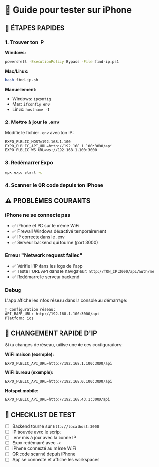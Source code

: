 # 📱 Guide pour tester sur iPhone

## 🚀 ÉTAPES RAPIDES

### 1. Trouver ton IP

**Windows:**

```bash
powershell -ExecutionPolicy Bypass -File find-ip.ps1
```

**Mac/Linux:**

```bash
bash find-ip.sh
```

**Manuellement:**

- Windows: `ipconfig`
- Mac: `ifconfig en0`
- Linux: `hostname -I`

### 2. Mettre à jour le .env

Modifie le fichier `.env` avec ton IP:

```env
EXPO_PUBLIC_HOST=192.168.1.100
EXPO_PUBLIC_API_URL=http://192.168.1.100:3000/api
EXPO_PUBLIC_WS_URL=ws://192.168.1.100:3000
```

### 3. Redémarrer Expo

```bash
npx expo start -c
```

### 4. Scanner le QR code depuis ton iPhone

## ⚠️ PROBLÈMES COURANTS

### iPhone ne se connecte pas

- ✅ iPhone et PC sur le même WiFi
- ✅ Firewall Windows désactivé temporairement
- ✅ IP correcte dans le .env
- ✅ Serveur backend qui tourne (port 3000)

### Erreur "Network request failed"

- ✅ Vérifie l'IP dans les logs de l'app
- ✅ Teste l'URL API dans le navigateur: `http://TON_IP:3000/api/auth/me`
- ✅ Redémarre le serveur backend

### Debug

L'app affiche les infos réseau dans la console au démarrage:

```
📡 Configuration réseau:
API_BASE_URL: http://192.168.1.100:3000/api
Platform: ios
```

## 🔄 CHANGEMENT RAPIDE D'IP

Si tu changes de réseau, utilise une de ces configurations:

**WiFi maison (exemple):**

```env
EXPO_PUBLIC_API_URL=http://192.168.1.100:3000/api
```

**WiFi bureau (exemple):**

```env
EXPO_PUBLIC_API_URL=http://192.168.0.100:3000/api
```

**Hotspot mobile:**

```env
EXPO_PUBLIC_API_URL=http://192.168.43.1:3000/api
```

## 🎯 CHECKLIST DE TEST

- [ ] Backend tourne sur `http://localhost:3000`
- [ ] IP trouvée avec le script
- [ ] .env mis à jour avec la bonne IP
- [ ] Expo redémarré avec `-c`
- [ ] iPhone connecté au même WiFi
- [ ] QR code scanné depuis iPhone
- [ ] App se connecte et affiche les workspaces
